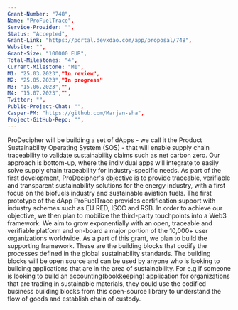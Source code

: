 ```yaml
---
Grant-Number: "748",
Name: "ProFuelTrace",
Service-Provider: "",
Status: "Accepted",
Grant-Link: "https://portal.devxdao.com/app/proposal/748",
Website: "",
Grant-Size: "100000 EUR",
Total-Milestones: "4",
Current-Milestone: "M1",
M1: "25.03.2023","In review",
M2: "25.05.2023","In progress"
M3: "15.06.2023","",
M4: "15.07.2023","",
Twitter: "",
Public-Project-Chat: "",
Casper-PM: "https://github.com/Marjan-sha",
Project-GitHub-Repo: "",
---
```

<!--lang:en--> 
ProDecipher will be building a set of dApps - we call it the Product Sustainability Operating System (SOS) - that will enable supply chain traceability to validate sustainability claims such as net carbon zero. Our approach is bottom-up, where the individual apps will integrate to easily solve supply chain traceability for industry-specific needs. As part of the first development, ProDecipher's objective is to provide traceable, verifiable and transparent sustainability solutions for the energy industry, with a first focus on the biofuels industry and sustainable aviation fuels. The first prototype of the dApp ProFuelTrace provides certification support with industry schemes such as EU RED, ISCC and RSB. In order to achieve our objective, we then plan to mobilize the third-party touchpoints into a Web3 framework. We aim to grow exponentially with an open, traceable and verifiable platform and on-board a major portion of the 10,000+ user organizations worldwide. As a part of this grant, we plan to build the supporting framework. These are the building blocks that codify the processes defined in the global sustainability standards. The building blocks will be open source and can be used by anyone who is looking to building applications that are in the area of sustainability. For e.g if someone is looking to build an accounting(bookkeeping) application for organizations that are trading in sustainable materials, they could use the codified business building blocks from this open-source library to understand the flow of goods and establish chain of custody.
<!--lang:es--] 
ProDecipher construirá un conjunto de dApps, lo llamamos Sistema Operativo de Sostenibilidad del Producto (SOS), que permitirá la trazabilidad de la cadena de suministro para validar afirmaciones de sostenibilidad como el carbono neto cero. Nuestro enfoque es de abajo hacia arriba, donde las aplicaciones individuales se integrarán para resolver fácilmente la trazabilidad de la cadena de suministro para las necesidades específicas de la industria. Como parte del primer desarrollo, el objetivo de ProDecipher es proporcionar soluciones de sostenibilidad rastreables, verificables y transparentes para la industria energética, con un primer enfoque en la industria de biocombustibles y combustibles de aviación sostenibles. El primer prototipo de dApp ProFuelTrace brinda soporte de certificación con esquemas de la industria como EU RED, ISCC y RSB. Para lograr nuestro objetivo, luego planeamos movilizar los puntos de contacto de terceros en un marco Web3. Nuestro objetivo es crecer exponencialmente con una plataforma abierta, rastreable y verificable e incorporar una parte importante de las más de 10 000 organizaciones de usuarios en todo el mundo. Como parte de esta subvención, planeamos construir el marco de apoyo. Estos son los componentes básicos que codifican los procesos definidos en los estándares globales de sostenibilidad. Los componentes básicos serán de código abierto y podrán ser utilizados por cualquier persona que desee crear aplicaciones en el área de la sostenibilidad. Por ejemplo, si alguien está buscando crear una aplicación de contabilidad (teneduría de libros) para organizaciones que comercian con materiales sostenibles, podría usar los bloques de construcción comerciales codificados de esta biblioteca de código abierto para comprender el flujo de bienes y establecer la cadena de custodia. 
<!--lang:de--] 
ProDecipher wird eine Reihe von dApps entwickeln – wir nennen es das Product Sustainability Operating System (SOS) –, die die Rückverfolgbarkeit der Lieferkette ermöglichen, um Nachhaltigkeitsaussagen wie Netto-CO2-Null zu validieren. Unser Ansatz ist ein Bottom-up-Ansatz, bei dem die einzelnen Apps integriert werden, um die Rückverfolgbarkeit der Lieferkette für branchenspezifische Anforderungen einfach zu lösen. Ziel von ProDecipher ist es, im Rahmen der ersten Entwicklung nachverfolgbare, überprüfbare und transparente Nachhaltigkeitslösungen für die Energiewirtschaft bereitzustellen, wobei der Schwerpunkt zunächst auf der Biokraftstoffindustrie und nachhaltigen Flugkraftstoffen liegt. Der erste Prototyp der dApp ProFuelTrace bietet Zertifizierungsunterstützung mit Branchensystemen wie EU RED, ISCC und RSB. Um unser Ziel zu erreichen, planen wir dann, die Touchpoints Dritter in einem Web3-Framework zu mobilisieren. Unser Ziel ist es, mit einer offenen, nachvollziehbaren und überprüfbaren Plattform exponentiell zu wachsen und einen Großteil der über 10.000 Benutzerorganisationen weltweit einzubeziehen. Im Rahmen dieses Zuschusses planen wir den Aufbau des unterstützenden Rahmenwerks. Dies sind die Bausteine, die die in den globalen Nachhaltigkeitsstandards definierten Prozesse kodifizieren. Die Bausteine ​​werden Open Source sein und können von jedem genutzt werden, der Anwendungen im Bereich Nachhaltigkeit entwickeln möchte. Wenn jemand beispielsweise eine Buchhaltungsanwendung für Organisationen erstellen möchte, die mit nachhaltigen Materialien handeln, könnte er die kodifizierten Geschäftsbausteine ​​aus dieser Open-Source-Bibliothek verwenden, um den Warenfluss zu verstehen und eine Produktkette einzurichten.
<!--lang:fr--] 
ProDecipher créera un ensemble de dApps - nous l'appelons le système d'exploitation de durabilité des produits (SOS) - qui permettra la traçabilité de la chaîne d'approvisionnement pour valider les revendications de durabilité telles que le zéro carbone net. Notre approche est ascendante, où les applications individuelles s'intégreront pour résoudre facilement la traçabilité de la chaîne d'approvisionnement pour les besoins spécifiques à l'industrie. Dans le cadre du premier développement, l'objectif de ProDecipher est de fournir des solutions de durabilité traçables, vérifiables et transparentes pour l'industrie de l'énergie, avec un premier accent sur l'industrie des biocarburants et les carburants d'aviation durables. Le premier prototype de la dApp ProFuelTrace fournit un support de certification avec des programmes industriels tels que EU RED, ISCC et RSB. Afin d'atteindre notre objectif, nous prévoyons ensuite de mobiliser les points de contact tiers dans un cadre Web3. Notre objectif est de croître de manière exponentielle avec une plateforme ouverte, traçable et vérifiable et d'intégrer une grande partie des plus de 10 000 organisations utilisatrices dans le monde. Dans le cadre de cette subvention, nous prévoyons de construire le cadre de soutien. Ce sont les éléments de base qui codifient les processus définis dans les normes mondiales de durabilité. Les blocs de construction seront open source et pourront être utilisés par quiconque souhaite créer des applications dans le domaine de la durabilité. Par exemple, si quelqu'un cherche à créer une application de comptabilité (comptabilité) pour des organisations qui négocient des matériaux durables, il peut utiliser les éléments de base commerciaux codifiés de cette bibliothèque open source pour comprendre le flux de marchandises et établir une chaîne de traçabilité.
<!--lang:pl--] 
ProDecipher zbuduje zestaw dApps – nazywamy to Systemem Operacyjnym Zrównoważonego Rozwoju Produktu (SOS) – który umożliwi śledzenie łańcucha dostaw w celu weryfikacji twierdzeń dotyczących zrównoważonego rozwoju, takich jak zero emisji dwutlenku węgla netto. Nasze podejście jest oddolne, w ramach którego poszczególne aplikacje będą integrowane w celu łatwego rozwiązywania problemów związanych z identyfikowalnością łańcucha dostaw dla potrzeb specyficznych dla danej branży. W ramach pierwszego rozwoju celem ProDecipher jest zapewnienie identyfikowalnych, weryfikowalnych i przejrzystych zrównoważonych rozwiązań dla przemysłu energetycznego, ze szczególnym uwzględnieniem przemysłu biopaliw i zrównoważonych paliw lotniczych. Pierwszy prototyp dApp ProFuelTrace zapewnia wsparcie certyfikacyjne w programach branżowych, takich jak EU RED, ISCC i RSB. Aby osiągnąć nasz cel, planujemy zmobilizować zewnętrzne punkty kontaktowe w ramach Web3. Naszym celem jest gwałtowny wzrost dzięki otwartej, identyfikowalnej i weryfikowalnej platformie oraz na pokładzie większości z ponad 10 000 organizacji użytkowników na całym świecie. W ramach tego grantu planujemy zbudować ramy wspierające. Są to elementy budulcowe kodyfikujące procesy zdefiniowane w światowych standardach zrównoważonego rozwoju. Bloki konstrukcyjne będą open source i mogą być używane przez każdego, kto chce tworzyć aplikacje, które są w obszarze zrównoważonego rozwoju. Na przykład, jeśli ktoś chce zbudować aplikację księgową dla organizacji, które handlują zrównoważonymi materiałami, może użyć skodyfikowanych biznesowych bloków konstrukcyjnych z tej biblioteki open source, aby zrozumieć przepływ towarów i ustanowić łańcuch dostaw.
<!--lang:uk--] 
 ProDecipher створюватиме набір dApps — ми називаємо це Product Sustainability Operating System (SOS), — який забезпечить відстеження ланцюга постачання для підтвердження тверджень щодо стійкості, таких як нуль чистого вуглецю. Наш підхід є «знизу вгору», коли окремі програми інтегруються, щоб легко вирішити проблему відстеження ланцюга постачання для галузевих потреб. У рамках першої розробки мета ProDecipher полягає в тому, щоб надати відстежувані, перевірені та прозорі рішення сталого розвитку для енергетичної промисловості, з першим акцентом на індустрії біопалива та екологічному авіаційному паливі. Перший прототип dApp ProFuelTrace забезпечує підтримку сертифікації за такими галузевими схемами, як EU RED, ISCC і RSB. Щоб досягти нашої мети, ми плануємо мобілізувати точки дотику сторонніх розробників у структуру Web3. Ми прагнемо експоненціально розвиватися за допомогою відкритої, відстежуваної та перевірюваної платформи та інтеграції в більшу частину понад 10 000 організацій користувачів у всьому світі. У рамках цього гранту ми плануємо побудувати опорний каркас. Це будівельні блоки, які кодифікують процеси, визначені в глобальних стандартах сталого розвитку. Будівельні блоки будуть з відкритим вихідним кодом і можуть використовуватися будь-ким, хто прагне створювати додатки в сфері сталого розвитку. Наприклад, якщо хтось хоче створити облікову (бухгалтерську) програму для організацій, які торгують екологічно чистими матеріалами, вони можуть використовувати кодифіковані бізнес-будівельні блоки з цієї бібліотеки з відкритим вихідним кодом, щоб зрозуміти потік товарів і встановити ланцюг зберігання.
[!--lang:*-->  
